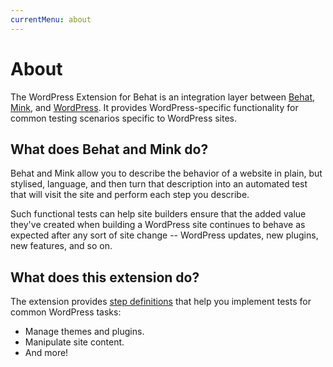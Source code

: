 ```yaml
---
currentMenu: about
---
```


# About

The WordPress Extension for Behat is an integration layer between [Behat](http://behat.org), [Mink](https://github.com/Behat/MinkExtension), and [WordPress](https://wordpress.org). It provides WordPress-specific functionality for common testing scenarios specific to WordPress sites.

## What does Behat and Mink do?

Behat and Mink allow you to describe the behavior of a website in plain, but stylised, language, and then turn that description into an automated test that will visit the site and perform each step you describe.

Such functional tests can help site builders ensure that the added value they've created when building a WordPress site continues to behave as expected after any sort of site change -- WordPress updates, new plugins, new features, and so on.

## What does this extension do?

The extension provides [step definitions](http://docs.behat.org/en/latest/user_guide/context/definitions.html) that help you implement tests for common WordPress tasks:

* Manage themes and plugins.
* Manipulate site content.
* And more!
